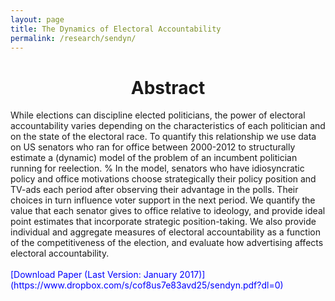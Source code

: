 ```yaml
---
layout: page
title: The Dynamics of Electoral Accountability
permalink: /research/sendyn/
---
```

<h1 style="text-align: center;" markdown="1"> Abstract</h1>
While elections can discipline elected politicians, the  power of electoral accountability varies depending on the characteristics of each politician and on the state of the electoral race. To quantify this relationship we use data on US senators who ran for office between 2000-2012 to structurally estimate a (dynamic) model of the problem of an incumbent politician running for reelection. %  In the model, senators who have idiosyncratic policy and office motivations choose strategically their policy position and TV-ads each period after observing their advantage in the polls. Their choices in turn influence voter support in the next period.
 We quantify the value that each senator gives to office relative to
 ideology, and provide ideal point estimates that incorporate
 strategic position-taking. We also provide individual and aggregate
 measures of electoral accountability as a function of the
 competitiveness of the election, and evaluate how advertising affects
 electoral accountability.
 <br>
<br>
<span style="color: blue"> [Download Paper (Last Version: January 2017)](https://www.dropbox.com/s/cof8us7e83avd25/sendyn.pdf?dl=0) </span>





